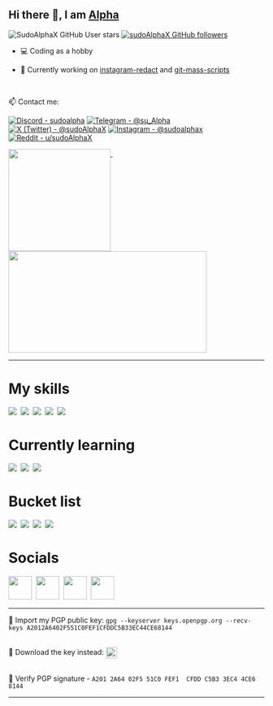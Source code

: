 ## Hi there 👋, I am [Alpha](https://github.com/sudoAlphaX)

![SudoAlphaX GitHub User stars](https://img.shields.io/github/stars/sudoAlphaX?color=yellow&label=Stars&affiliations=OWNER)
[![sudoAlphaX GitHub followers](https://img.shields.io/github/followers/sudoAlphaX?color=green&label=Followers)](https://github.com/sudoAlphaX?tab=followers)
<!-- ![sudoAlphaX GitHub Profile Views](https://komarev.com/ghpvc/?username=your-sudoAlphaX&label=Profile+views) -->

- 💻 Coding as a hobby

- 🔭 Currently working on [instagram-redact](https://github.com/sudoAlphaX/instagram-redact) and [git-mass-scripts](https://github.com/sudoAlphaX/git-mass-scripts)

<br>

📫 Contact me:

[![Discord - sudoalpha](https://img.shields.io/badge/Discord-sudoalpha-5865f2?logo=discord)](https://discord.com/users/705624271308849224)
[![Telegram - @su_Alpha](https://img.shields.io/badge/Telegram-%40su__Alpha-24a1de?logo=telegram)](https://t.me/su_Alpha)
[![X (Twitter) - @sudoAlphaX](https://img.shields.io/twitter/follow/sudoalphax?label=%40sudoAlphaX)](https://twitter.com/sudoAlphaX)
[![Instagram - @sudoalphax](https://img.shields.io/badge/Instagram-%40sudoalphax-deeppink?logo=instagram)](https://www.instagram.com/sudoalphax)
[![Reddit - u/sudoAlphaX](https://img.shields.io/badge/Reddit-u%2FsudoAlphaX-ff4500?logo=reddit&labelColor=white)](https://www.reddit.com/user/sudoAlphaX)

<a href="https://github.com/sudoAlphaX#gh-dark-mode-only">
  <img height="201" align="top" src="https://github-readme-stats.vercel.app/api?username=sudoAlphaX&show_icons=true&theme=github_dark&bg_color=1a1c1f&hide_border=false&border_color=1a1c1f&rank_icon=default&card_width=381px&show=prs_merged,prs_merged_percentage" />
</a>&nbsp;
<a href= "https://discord.com/users/705624271308849224#gh-dark-mode-only">
  <img height="200" width="390" align="top" src="https://lanyard.cnrad.dev/api/705624271308849224?theme=dark&showDisplayName=true&hideBadges=true&animated=true&borderRadius=4.5px&idleMessage=Currently%20sudoAlphing..." />
</a>

<hr>

<h1 align="left">My skills</h1>

<p align="left">
<a href=https://www.python.org><img src="https://skillicons.dev/icons?i=python" /></a>&nbsp;
<a href=https://www.mongodb.com><img src="https://skillicons.dev/icons?i=mongodb" /></a>&nbsp;
<a href=https://git-scm.com><img src="https://skillicons.dev/icons?i=git" /></a>&nbsp;
<a href=https://www.github.com><img src="https://skillicons.dev/icons?i=github" /></a>&nbsp;
<a href=https://www.arduino.cc><img src="https://skillicons.dev/icons?i=arduino" /></a>
</p>

<h1 align="left">Currently learning</h1>

<p align="left">
<a href=https://www.linux.org><img src="https://skillicons.dev/icons?i=linux" /></a>&nbsp;
<a href=https://www.gnu.org/software/bash><img src="https://skillicons.dev/icons?i=bash" /></a>&nbsp;
<a href=https://learn.microsoft.com/en-us/powershell><img src="https://skillicons.dev/icons?i=powershell" /></a>
</p>

<h1 align="left">Bucket list</h1>

<p align="left">
<a href=https://go.dev><img src="https://skillicons.dev/icons?i=go" /></a>&nbsp;
<a href=https://www.typescriptlang.org><img src="https://skillicons.dev/icons?i=ts" /></a>&nbsp;
<a href=https://www.rust-lang.org><img src="https://skillicons.dev/icons?i=rust" /></a>&nbsp;
<a href=https://flask.palletsprojects.com><img src="https://skillicons.dev/icons?i=flask" /></a>
</p>

<h1 align="left">Socials</h1>

<p align="left">
  <a href = https://twitter.com/sudoAlphaX><img src="https://raw.githubusercontent.com/dheereshagrwal/colored-icons/master/public/icons/twitter/twitter.svg" width=46 /></a>&nbsp;
  <a href = https://www.reddit.com/r/sudoAlphaX><img src="https://raw.githubusercontent.com/dheereshagrwal/colored-icons/master/public/icons/reddit/reddit.svg" width=46 /></a>&nbsp;
  <a href = https://www.instagram.com/sudoAlphaX><img src="https://raw.githubusercontent.com/dheereshagrwal/colored-icons/master/public/icons/instagram/instagram.svg" width=46 /></a>&nbsp;
  <a href = https://t.me/sudoalphax><img src="https://raw.githubusercontent.com/dheereshagrwal/colored-icons/master/public/icons/telegram/telegram2.svg" width=46 /></a>
</p>

<hr>

🔑 Import my PGP public key: `gpg --keyserver keys.openpgp.org --recv-keys A2012A6402F551C0FEF1CFDDC5B33EC44CE68144`

<br>

<div>
  <span style="">💾 Download the key instead:</span>
  <a href="https://raw.githubusercontent.com/sudoAlphaX/sudoAlphaX/main/sudoAlpha.asc">
    <img height="22" style="vertical-align:middle" alt="GNU Privacy Guard logo" src="https://img.shields.io/badge/GnuPG_Public_Key-333?style=for-the-badge&logo=GNU%20Privacy%20Guard&logoColor=0093DD">
  </a>
</div>

<br>

🔏 Verify PGP signature - `A201 2A64 02F5 51C0 FEF1  CFDD C5B3 3EC4 4CE6 8144`

<hr>
